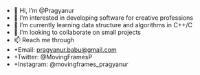 - 👋 Hi, I’m @Pragyanur
- 👀 I’m interested in developing software for creative professions
- 🌱 I’m currently learning data structure and algorithms in C++/C
- 💞️ I’m looking to collaborate on small projects
- 📫 Reach me through
-   +Email: pragyanur.babu@gmail.com
-   +Twitter: @MovingFramesP
-   +Instagram: @movingframes_pragyanur

<!---
Pragyanur/Pragyanur is a ✨ special ✨ repository because its `README.md` (this file) appears on your GitHub profile.
You can click the Preview link to take a look at your changes.
--->
